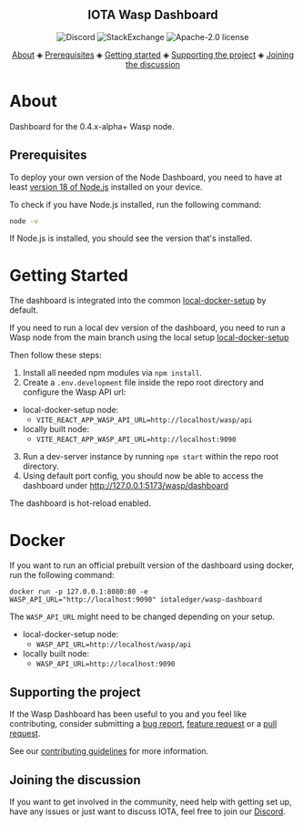 <h2 align="center">IOTA Wasp Dashboard</h2>

<p align="center">
  <a href="https://discord.iota.org/" style="text-decoration:none;"><img src="https://img.shields.io/badge/Discord-9cf.svg?logo=discord" alt="Discord"></a>
    <a href="https://iota.stackexchange.com/" style="text-decoration:none;"><img src="https://img.shields.io/badge/StackExchange-9cf.svg?logo=stackexchange" alt="StackExchange"></a>
    <a href="https://github.com/iotaledger/wasp-dashboard/blob/develop/LICENSE" style="text-decoration:none;"><img src="https://img.shields.io/github/license/iotaledger/wasp-dashboard.svg" alt="Apache-2.0 license"></a>
</p>
      
<p align="center">
  <a href="#about">About</a> ◈
  <a href="#prerequisites">Prerequisites</a> ◈
  <a href="#getting-started">Getting started</a> ◈
  <a href="#supporting-the-project">Supporting the project</a> ◈
  <a href="#joining-the-discussion">Joining the discussion</a> 
</p>

# About

Dashboard for the 0.4.x-alpha+ Wasp node.

## Prerequisites

To deploy your own version of the Node Dashboard, you need to have at least [version 18 of Node.js](https://nodejs.org/en/download/) installed on your device.

To check if you have Node.js installed, run the following command:

```bash
node -v
```

If Node.js is installed, you should see the version that's installed.

# Getting Started

The dashboard is integrated into the common [local-docker-setup](https://github.com/iotaledger/wasp/tree/develop/tools/local-setup) by default.

If you need to run a local dev version of the dashboard, you need to run a Wasp node from the main branch using the local setup [local-docker-setup](https://github.com/iotaledger/wasp/tree/develop/tools/local-setup)

Then follow these steps:

1. Install all needed npm modules via `npm install`.
2. Create a `.env.development` file inside the repo root directory and configure the Wasp API url:

-   local-docker-setup node:
    -   `VITE_REACT_APP_WASP_API_URL=http://localhost/wasp/api`
-   locally built node:
    -   `VITE_REACT_APP_WASP_API_URL=http://localhost:9090`

3. Run a dev-server instance by running `npm start` within the repo root directory.
4. Using default port config, you should now be able to access the dashboard under http://127.0.0.1:5173/wasp/dashboard

The dashboard is hot-reload enabled.

# Docker

If you want to run an official prebuilt version of the dashboard using docker, run the following command:

`docker run -p 127.0.0.1:8080:80 -e WASP_API_URL="http://localhost:9090" iotaledger/wasp-dashboard`

The `WASP_API_URL` might need to be changed depending on your setup.

-   local-docker-setup node:
    -   `WASP_API_URL=http://localhost/wasp/api`
-   locally built node:
    -   `WASP_API_URL=http://localhost:9090`

## Supporting the project

If the Wasp Dashboard has been useful to you and you feel like contributing, consider submitting a [bug report](https://github.com/iotaledger/wasp-dashboard/issues/new), [feature request](https://github.com/iotaledger/wasp-dashboard/issues/new) or a [pull request](https://github.com/iotaledger/wasp-dashboard/pulls/).

See our [contributing guidelines](.github/CONTRIBUTING.md) for more information.

## Joining the discussion

If you want to get involved in the community, need help with getting set up, have any issues or just want to discuss IOTA, feel free to join our [Discord](https://discord.iota.org/).

